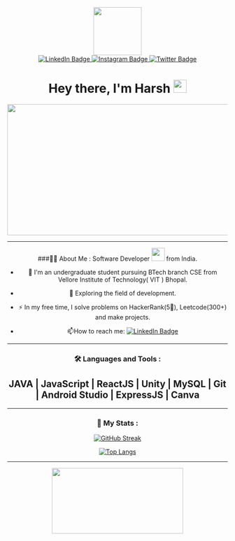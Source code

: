 <div id="header" align="center">
  <img src="https://media.giphy.com/media/RN8FdaB6T1bkkI5n4I/giphy.gif" width="110"/>
  <div id="badges">
  <a href="https://www.linkedin.com/in/harsh-singh-kushwaha-ba1470207/">
    <img src="https://img.shields.io/badge/LinkedIn-blue?style=for-the-badge&logo=linkedin&logoColor=white" alt="LinkedIn Badge"/>
  </a>
  <a href="https://instagram.com/mr_harsh2.3_?igshid=YmMyMTA2M2Y=">
    <img src="https://img.shields.io/badge/Instagram-red?style=for-the-badge&logo=instagram&logoColor=white" alt="Instagram Badge"/>
  </a>
  <a href="https://twitter.com/Mr_Harsh23_">
    <img src="https://img.shields.io/badge/Twitter-blue?style=for-the-badge&logo=twitter&logoColor=white" alt="Twitter Badge"/>
  </a>
</div>
   <img src="https://komarev.com/ghpvc/?username=harsh774&style=flat-square&color=blue" alt=""/>
  <h1>
  Hey there, I'm Harsh
  <img src="https://media.giphy.com/media/hvRJCLFzcasrR4ia7z/giphy.gif" width="30px"/>
</h1>
</div>

<div align="center">
  <img src="https://media.giphy.com/media/dWesBcTLavkZuG35MI/giphy.gif" width="600" height="300"/>
  
  ---
<div/>
<div>
  
  ###👨‍💻 About Me : Software Developer <img src="https://media.giphy.com/media/WUlplcMpOCEmTGBtBW/giphy.gif" width="30"> from India.
  
  - :telescope: I'm an undergraduate student pursuing BTech branch CSE from Vellore Institute of Technology( VIT ) Bhopal.

  - :seedling: Exploring the field of development.

  - :zap: In my free time, I solve problems on HackerRank(5🌟), Leetcode(300+) and make projects.

  - :mailbox:How to reach me: <a href="https://www.linkedin.com/in/harsh-singh-kushwaha-ba1470207/">
    <img src="https://img.shields.io/badge/LinkedIn-blue?style=for-the-badge&logo=linkedin&logoColor=white" alt="LinkedIn Badge"/>
  </a>
  
  ---

### 🛠️ Languages and Tools :
  <div>
    <h2>JAVA | JavaScript | ReactJS | Unity | MySQL | Git | Android Studio | ExpressJS | Canva</h2>
</div>
  
  ---

### 📂 My Stats :
  [![GitHub Streak](http://github-readme-streak-stats.herokuapp.com?user=harsh774&theme=vision-friendly-dark&background=000000)](https://git.io/streak-stats)
  
  [![Top Langs](https://github-readme-stats.vercel.app/api/top-langs/?username=harsh774&layout=compact&theme=vision-friendly-dark)](https://github.com/anuraghazra/github-readme-stats)
  
  ---
  <img src="https://media1.giphy.com/media/Lny6Rw04nsOOc/giphy.gif?cid=ecf05e47jfjsgcuxqdrmfo3hff7x6s8ijbs0llc2r2ogv8rk&rid=giphy.gif&ct=g" width="300" height="150"/>


</div>
